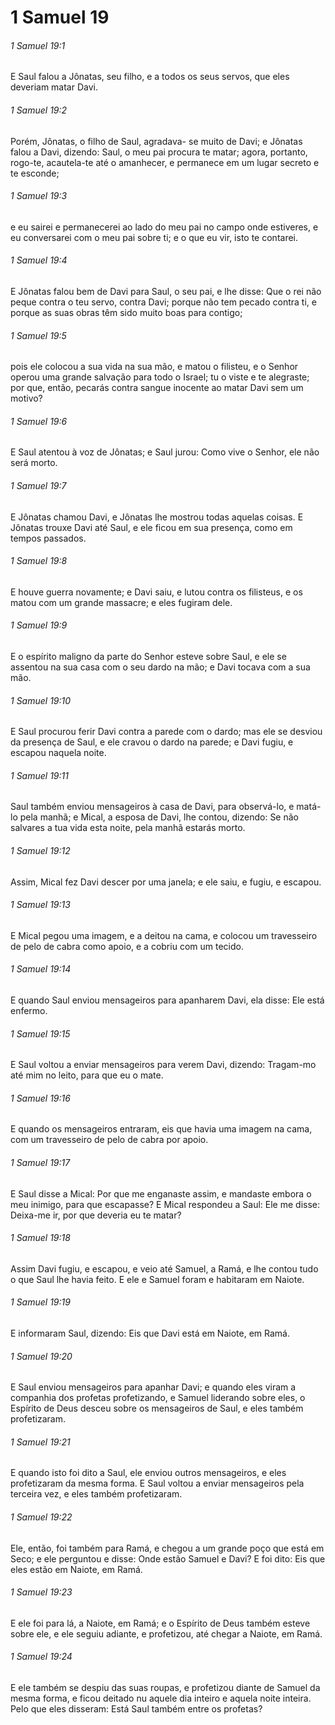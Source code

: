 # 1 Samuel 19

###### 1 Samuel 19:1

E Saul falou a Jônatas, seu filho, e a todos os seus servos, que eles deveriam matar Davi.

###### 1 Samuel 19:2

Porém, Jônatas, o filho de Saul, agradava- se muito de Davi; e Jônatas falou a Davi, dizendo: Saul, o meu pai procura te matar; agora, portanto, rogo-te, acautela-te até o amanhecer, e permanece em um lugar secreto e te esconde;

###### 1 Samuel 19:3

e eu sairei e permanecerei ao lado do meu pai no campo onde estiveres, e eu conversarei com o meu pai sobre ti; e o que eu vir, isto te contarei.

###### 1 Samuel 19:4

E Jônatas falou bem de Davi para Saul, o seu pai, e lhe disse: Que o rei não peque contra o teu servo, contra Davi; porque não tem pecado contra ti, e porque as suas obras têm sido muito boas para contigo;

###### 1 Samuel 19:5

pois ele colocou a sua vida na sua mão, e matou o filisteu, e o Senhor operou uma grande salvação para todo o Israel; tu o viste e te alegraste; por que, então, pecarás contra sangue inocente ao matar Davi sem um motivo?

###### 1 Samuel 19:6

E Saul atentou à voz de Jônatas; e Saul jurou: Como vive o Senhor, ele não será morto.

###### 1 Samuel 19:7

E Jônatas chamou Davi, e Jônatas lhe mostrou todas aquelas coisas. E Jônatas trouxe Davi até Saul, e ele ficou em sua presença, como em tempos passados.

###### 1 Samuel 19:8

E houve guerra novamente; e Davi saiu, e lutou contra os filisteus, e os matou com um grande massacre; e eles fugiram dele.

###### 1 Samuel 19:9

E o espírito maligno da parte do Senhor esteve sobre Saul, e ele se assentou na sua casa com o seu dardo na mão; e Davi tocava com a sua mão.

###### 1 Samuel 19:10

E Saul procurou ferir Davi contra a parede com o dardo; mas ele se desviou da presença de Saul, e ele cravou o dardo na parede; e Davi fugiu, e escapou naquela noite.

###### 1 Samuel 19:11

Saul também enviou mensageiros à casa de Davi, para observá-lo, e matá-lo pela manhã; e Mical, a esposa de Davi, lhe contou, dizendo: Se não salvares a tua vida esta noite, pela manhã estarás morto.

###### 1 Samuel 19:12

Assim, Mical fez Davi descer por uma janela; e ele saiu, e fugiu, e escapou.

###### 1 Samuel 19:13

E Mical pegou uma imagem, e a deitou na cama, e colocou um travesseiro de pelo de cabra como apoio, e a cobriu com um tecido.

###### 1 Samuel 19:14

E quando Saul enviou mensageiros para apanharem Davi, ela disse: Ele está enfermo.

###### 1 Samuel 19:15

E Saul voltou a enviar mensageiros para verem Davi, dizendo: Tragam-mo até mim no leito, para que eu o mate.

###### 1 Samuel 19:16

E quando os mensageiros entraram, eis que havia uma imagem na cama, com um travesseiro de pelo de cabra por apoio.

###### 1 Samuel 19:17

E Saul disse a Mical: Por que me enganaste assim, e mandaste embora o meu inimigo, para que escapasse? E Mical respondeu a Saul: Ele me disse: Deixa-me ir, por que deveria eu te matar?

###### 1 Samuel 19:18

Assim Davi fugiu, e escapou, e veio até Samuel, a Ramá, e lhe contou tudo o que Saul lhe havia feito. E ele e Samuel foram e habitaram em Naiote.

###### 1 Samuel 19:19

E informaram Saul, dizendo: Eis que Davi está em Naiote, em Ramá.

###### 1 Samuel 19:20

E Saul enviou mensageiros para apanhar Davi; e quando eles viram a companhia dos profetas profetizando, e Samuel liderando sobre eles, o Espírito de Deus desceu sobre os mensageiros de Saul, e eles também profetizaram.

###### 1 Samuel 19:21

E quando isto foi dito a Saul, ele enviou outros mensageiros, e eles profetizaram da mesma forma. E Saul voltou a enviar mensageiros pela terceira vez, e eles também profetizaram.

###### 1 Samuel 19:22

Ele, então, foi também para Ramá, e chegou a um grande poço que está em Seco; e ele perguntou e disse: Onde estão Samuel e Davi? E foi dito: Eis que eles estão em Naiote, em Ramá.

###### 1 Samuel 19:23

E ele foi para lá, a Naiote, em Ramá; e o Espírito de Deus também esteve sobre ele, e ele seguiu adiante, e profetizou, até chegar a Naiote, em Ramá.

###### 1 Samuel 19:24

E ele também se despiu das suas roupas, e profetizou diante de Samuel da mesma forma, e ficou deitado nu aquele dia inteiro e aquela noite inteira. Pelo que eles disseram: Está Saul também entre os profetas?

